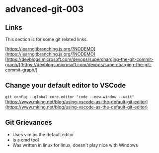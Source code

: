 # advanced-git-003

## Links

This section is for some git related links.

[https://learngitbranching.js.org/?NODEMO](https://learngitbranching.js.org/?NODEMO)
[https://devblogs.microsoft.com/devops/supercharging-the-git-commit-graph/](https://devblogs.microsoft.com/devops/supercharging-the-git-commit-graph/)

## Change your default editor to VSCode

`git config --global core.editor "code --new-window --wait"`
[https://www.mking.net/blog/using-vscode-as-the-default-git-editor](https://www.mking.net/blog/using-vscode-as-the-default-git-editor)
## Git Grievances

- Uses vim as the default editor
- Is a cmd tool
- Was written in linux for linux, doesn't play nice with Windows